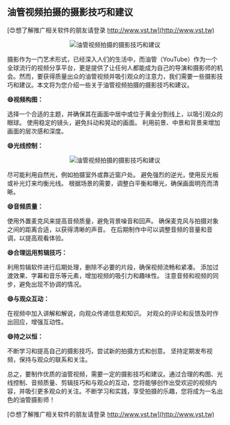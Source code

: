 ## **油管视频拍摄的摄影技巧和建议**

[😍想了解推广相关软件的朋友请登录 http://www.vst.tw](http://www.vst.tw)

 <center><img src="https://vst.tw/MP4/tuiguang/png/6.png" alt="油管视频拍摄的摄影技巧和建议"></center>

摄影作为一门艺术形式，已经深入人们的生活中，而油管（YouTube）作为一个全球流行的视频分享平台，更是提供了让任何人都能成为自己的导演和摄影师的机会。然而，要获得质量出众的油管视频并吸引观众的注意力，我们需要一些摄影技巧和建议。本文将为您介绍一些关于油管视频拍摄的摄影技巧和建议。

**😄视频构图：**

选择一个合适的主题，并确保其在画面中居中或位于黄金分割线上，以吸引观众的眼球。
使用稳定的镜头，避免抖动和晃动的画面。
利用前景、中景和背景来增加画面的层次感和深度。

**😄光线控制：**

 <center><img src="https://vst.tw/MP4/tuiguang/png/1.png" alt="油管视频拍摄的摄影技巧和建议"></center>

尽可能利用自然光，例如拍摄室外或靠近窗户处。
避免强烈的逆光，使用反光板或补光灯来均衡光线。
根据场景的需要，调整白平衡和曝光，确保画面明亮而清晰。

**😄音频质量：**

使用外置麦克风来提高音频质量，避免背景噪音和回声。
确保麦克风与拍摄对象之间的距离合适，以获得清晰的声音。
在后期制作中可以调整音频的音量和音调，以提高观看体验。

**😄合理运用剪辑技巧：**

利用剪辑软件进行后期处理，删除不必要的片段，确保视频流畅和紧凑。
添加过渡效果、字幕和音乐等元素，增加视频的吸引力和趣味性。
注意音频和视频的同步，避免出现不协调的情况。

**😄与观众互动：**

在视频中加入讲解和解说，向观众传递信息和知识。
对观众的评论和反馈及时作出回应，增强互动性。

**😄持之以恒：**

不断学习和提高自己的摄影技巧，尝试新的拍摄方式和创意。
坚持定期发布视频，保持与观众的联系和关注。

总之，要制作优质的油管视频，需要一定的摄影技巧和建议。通过合理的构图、光线控制、音频质量、剪辑技巧和与观众的互动，您将能够创作出受欢迎的视频内容，并吸引更多观众的关注。不断学习和实践，享受拍摄的乐趣，您将成为一名出色的油管摄影师！

[😍想了解推广相关软件的朋友请登录 http://www.vst.tw](http://www.vst.tw)



